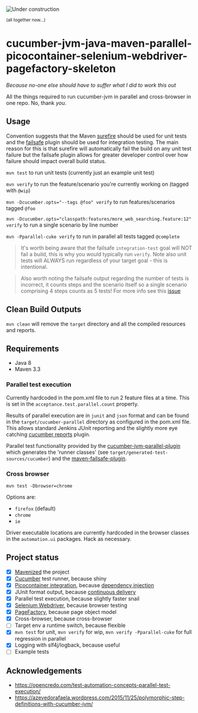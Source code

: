 ![Under construction](https://upload.wikimedia.org/wikipedia/commons/f/f9/Road-under-construction.png "Under construction")

<sup>(all together now...)</sup>

# cucumber-jvm-java-maven-parallel-picocontainer-selenium-webdriver-pagefactory-skeleton
*Because no-one else should have to suffer what I did to work this out*

All the things required to run cucumber-jvm in parallel and cross-browser in one repo. No, thank *you*.

## Usage

Convention suggests that the Maven [surefire](http://maven.apache.org/surefire) should be used for unit tests and the [failsafe](http://maven.apache.org/surefire/maven-failsafe-plugin/usage.html) plugin should be used for integration testing.  The main reason for this is that surefire will automatically fail the build on any unit test failure but the failsafe plugin allows for greater developer control over how failure should impact overall build status.

`mvn test` to run unit tests (currently just an example unit test)

`mvn verify` to run the feature/scenario you're currently working on (tagged with `@wip`)

`mvn -Dcucumber.opts="--tags @foo" verify` to run features/scenarios tagged `@foo`

`mvn -Dcucumber.opts="classpath:features/more_web_searching.feature:12" verify` to run a single scenario by line number

`mvn -Pparallel-cuke verify` to run in parallel all tests tagged `@complete`

> It's worth being aware that the failsafe `integration-test` goal will NOT fail a build, this is why you would typically run `verify`.  Note also unit tests will ALWAYS run regardless of your target goal - this is intentional.

> Also worth noting the failsafe output regarding the number of tests is incorrect, it counts steps and the scenario itself so a single scenario comprising 4 steps counts as 5 tests! For more info see this [issue](https://github.com/cucumber/cucumber-jvm/issues/263)

## Clean Build Outputs

`mvn clean` will remove the `target` directory and all the compiled resources and reports.

## Requirements

- Java 8
- Maven 3.3

### Parallel test execution

Currently hardcoded in the pom.xml file to run 2 feature files at a time. This is set in the
`acceptance.test.parallel.count` property.

Results of parallel execution are in `junit` and `json` format and can be found in the `target/cucumber-parallel` directory as configured in the pom.xml file. This allows standard Jenkins JUnit reporting and the slightly more eye catching [cucumber reports](https://github.com/jenkinsci/cucumber-reports-plugin) plugin.

Parallel test functionality provided by the [cucumber-jvm-parallel-plugin](https://github.com/temyers/cucumber-jvm-parallel-plugin) which generates the 'runner classes' (see `target/generated-test-sources/cucumber`) and the [maven-failsafe-plugin](http://maven.apache.org/surefire/maven-failsafe-plugin/usage.html).

### Cross browser

`mvn test -Dbrowser=chrome`

Options are:

- `firefox` (default)
- `chrome`
- `ie`

Driver executable locations are currently hardcoded in the browser classes in the `automation.ui`
packages. Hack as necessary.

## Project status

- [x] [Mavenized](https://maven.apache.org/pom.html) the project
- [x] [Cucumber](https://cucumber.io/) test runner, because shiny
- [x] [Picocontainer integration](https://cucumber.io/blog/2015/07/08/polymorphic-step-definitions), because [dependency injection](http://martinfowler.com/articles/injection.html)
- [x] JUnit format output, because [continuous delivery](https://continuousdelivery.com/foundations/test-automation/)
- [x] Parallel test execution, because slightly faster snail
- [x] [Selenium Webdriver](http://www.seleniumhq.org/projects/webdriver/), because browser testing
- [x] [PageFactory](https://github.com/SeleniumHQ/selenium/wiki/PageFactory), because page object model
- [x] Cross-browser, because cross-browser
- [ ] Target env a runtime switch, because flexible
- [x] `mvn test` for unit, `mvn verify` for wip, `mvn verify -Pparallel-cuke` for full regression in parallel
- [x] Logging with slf4j/logback, because useful
- [ ] Example tests

## Acknowledgements

- https://opencredo.com/test-automation-concepts-parallel-test-execution/
- https://azevedorafaela.wordpress.com/2015/11/25/polymorphic-step-definitions-with-cucumber-jvm/
